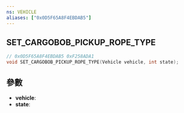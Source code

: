 ```yaml
---
ns: VEHICLE
aliases: ["0x0D5F65A8F4EBDAB5"]
---
```

## SET_CARGOBOB_PICKUP_ROPE_TYPE

```c
// 0x0D5F65A8F4EBDAB5 0xF258ADA1
void SET_CARGOBOB_PICKUP_ROPE_TYPE(Vehicle vehicle, int state);
```

## 參數
* **vehicle**: 
* **state**: 

